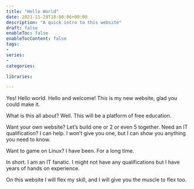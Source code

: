 ```yaml
---
title: "Hello World"
date: 2021-11-29T18:00:06+09:00
description: "A quick intro to this website"
draft: false
enableToc: false
enableTocContent: false
tags:
-
series:
-
categories:

libraries:

---
```


Yes! Hello world. Hello and welcome! This is my new website, glad you could make it.

What is this all about? Well. This will be a platform of free education.

Want your own website? Let’s build one or 2 or even 5 together. Need an IT qualification? I can help. I won’t give you one, but I can show you anything you need to know.

Want to game on Linux? I have been. For a long time.

In short. I am an IT fanatic. I might not have any qualifications but I have years of hands on experience.

On this website I will flex my skill, and I will give you the muscle to flex too.